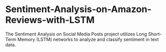 # Sentiment-Analysis-on-Amazon-Reviews-with-LSTM
The Sentiment Analysis on Social Media Posts project utilizes Long Short-Term Memory (LSTM) networks to analyze and classify sentiment in text data.
